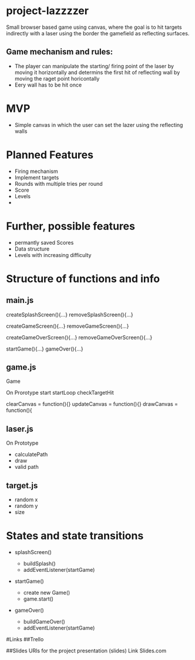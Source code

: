 # project-lazzzzer
Small browser based game using canvas, where the goal is to hit targets indirectly with a laser using the border the gamefield as reflecting surfaces.

## Game mechanism and rules:
- The player can manipulate the starting/ firing point of the laser by moving it horizontally and determins the first hit of reflecting wall by moving the raget point horicontally
- Eery wall has to be hit once

# MVP
- Simple canvas in which the user can set the lazer using the reflecting walls

# Planned Features
- Firing mechanism
- Implement targets
- Rounds with multiple tries per round
- Score
- Levels
- 

# Further, possible features 
- permantly saved Scores
- Data structure
- Levels with increasing difficulty

# Structure of functions and info

## main.js
createSplashScreen(){...}
removeSplashScreen(){...}

createGameScreen(){...}
removeGameScreen(){...}

createGameOverScreen(){...}
removeGameOverScreen(){...}

startGame(){...}
gameOver(){...}

## game.js

Game

On Prorotype
start
startLoop
checkTargetHit

clearCanvas = function(){}
updateCanvas = function(){}
drawCanvas = function(){

## laser.js

On Prototype
- calculatePath
- draw
- valid path

## target.js

- random x
- random y
- size


# States and state transitions
- splashScreen()
  - buildSplash()
  - addEventListener(startGame)
  
- startGame()
  - create new Game()
  - game.start()
  
- gameOver()
  - buildGameOver()
  - addEventListener(startGame) 

#Links
##Trello

##Slides
URls for the project presentation (slides) Link Slides.com
